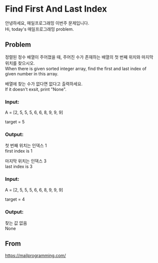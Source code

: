 # Find First And Last Index
안녕하세요, 매일프로그래밍 이번주 문제입니다.  
Hi, today's 매일프로그래밍 problem.  
  
## Problem  
정렬된 정수 배열이 주어졌을 때, 주어진 수가 존재하는 배열의 첫 번째 위치와 마지막 위치를 찾으시오.  
When there is given sorted integer array, find the first and last index of given number in this array.  
   
  
배열에 찾는 수가 없다면 없다고 출력하세요.  
If it doesn't exsit, print "None".  
  
  
### Input:  
  
A = [2, 5, 5, 5, 6, 6, 8, 9, 9, 9]  
  
target = 5  
  
### Output:  
  
첫 번째 위치는 인덱스 1  
first index is 1  
  
마지막 위치는 인덱스 3  
last index is 3  
  
  
### Input:  
  
A = [2, 5, 5, 5, 6, 6, 8, 9, 9, 9]  
  
target = 4  
  
### Output:  
  
찾는 값 없음  
None  
  
## From 
https://mailprogramming.com/
